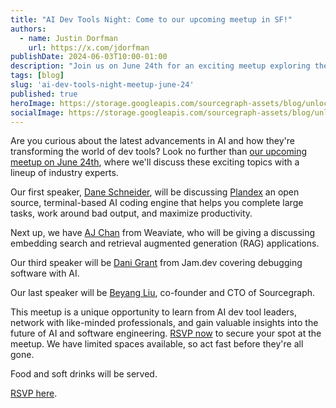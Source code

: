```yaml
---
title: "AI Dev Tools Night: Come to our upcoming meetup in SF!"
authors:
  - name: Justin Dorfman
    url: https://x.com/jdorfman
publishDate: 2024-06-03T10:00-01:00
description: "Join us on June 24th for an exciting meetup exploring the latest advancements in AI and their impact on dev tools. Industry experts will share insights on AI coding engines, embedding search, debugging with AI, and more. "
tags: [blog]
slug: 'ai-dev-tools-night-meetup-june-24'
published: true
heroImage: https://storage.googleapis.com/sourcegraph-assets/blog/unlocking-open-source-potential-ai-dev-tools-night-event-og.png
socialImage: https://storage.googleapis.com/sourcegraph-assets/blog/unlocking-open-source-potential-ai-dev-tools-night-event-og.png
---
```


Are you curious about the latest advancements in AI and how they're transforming the world of dev tools? Look no further than [our upcoming meetup on June 24th](https://lu.ma/ai-devtools-night), where we'll discuss these exciting topics with a lineup of industry experts.

Our first speaker, [Dane Schneider](https://twitter.com/danenania), will be discussing [Plandex](https://plandex.ai/) an open source, terminal-based AI coding engine that helps you complete large tasks, work around bad output, and maximize productivity.

Next up, we have [AJ Chan](https://x.com/itsajchan) from Weaviate, who will be giving a discussing embedding search and retrieval augmented generation (RAG) applications.

Our third speaker will be [Dani Grant](https://x.com/thedanigrant) from Jam.dev covering debugging software with AI.

Our last speaker will be [Beyang Liu](https://x.com/beyang), co-founder and CTO of Sourcegraph.

This meetup is a unique opportunity to learn from AI dev tool leaders, network with like-minded professionals, and gain valuable insights into the future of AI and software engineering. [RSVP now](https://lu.ma/ai-devtools-night) to secure your spot at the meetup. We have limited spaces available, so act fast before they're all gone.

Food and soft drinks will be served.

[RSVP here](https://lu.ma/ai-devtools-night).